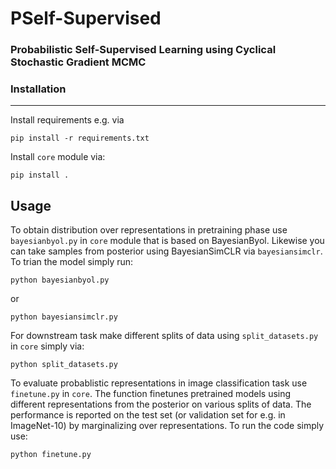 # PSelf-Supervised
### Probabilistic Self-Supervised Learning using Cyclical Stochastic Gradient MCMC


### Installation
------------------------------------
Install requirements e.g. via 

`pip install -r requirements.txt`

Install `core` module via:

`pip install .`

## Usage
 
To obtain distribution over representations in pretraining phase use `bayesianbyol.py` in `core` module that is based on BayesianByol. Likewise you can take samples from posterior using BayesianSimCLR via `bayesiansimclr`.
To trian the model simply run:

`python bayesianbyol.py`

or

`python bayesiansimclr.py`

For downstream task make different splits of data using `split_datasets.py` in `core` simply via:

`python split_datasets.py`

To evaluate probablistic representations in image classification task use `finetune.py` in `core`. The function finetunes pretrained models using different representations from the posterior on various splits of data. The performance is reported on the test set (or validation set for e.g. in ImageNet-10) by marginalizing over representations. To run the code simply use:

`python finetune.py`








